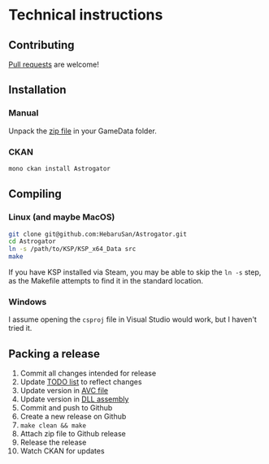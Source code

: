 # Technical instructions

## Contributing

[Pull requests](https://github.com/HebaruSan/Astrogator/pulls) are welcome!

## Installation

### Manual

Unpack the [zip file](https://github.com/HebaruSan/Astrogator/releases) in your GameData folder.

### CKAN

```sh
mono ckan install Astrogator
```

## Compiling

### Linux (and maybe MacOS)

```sh
git clone git@github.com:HebaruSan/Astrogator.git
cd Astrogator
ln -s /path/to/KSP/KSP_x64_Data src
make
```

If you have KSP installed via Steam, you may be able to skip the `ln -s` step, as the Makefile attempts to find it in the standard location.

### Windows

I assume opening the `csproj` file in Visual Studio would work, but I haven't tried it.

## Packing a release

1. Commit all changes intended for release
1. Update [TODO list](TODO.md) to reflect changes
1. Update version in [AVC file](Astrogator.version)
1. Update version in [DLL assembly](src/Properties/AssemblyInfo.cs)
1. Commit and push to Github
1. Create a new release on Github
1. `make clean && make`
1. Attach zip file to Github release
1. Release the release
1. Watch CKAN for updates
